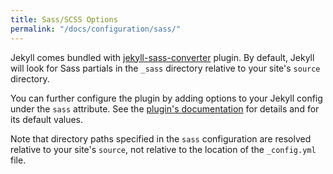```yaml
---
title: Sass/SCSS Options
permalink: "/docs/configuration/sass/"
---
```


Jekyll comes bundled with [jekyll-sass-converter](https://github.com/jekyll/jekyll-sass-converter) plugin. By default, Jekyll will look for Sass partials in the `_sass` directory relative to your site's `source` directory.

You can further configure the plugin by adding options to your Jekyll config under the `sass` attribute. See the [plugin's documentation](https://github.com/jekyll/jekyll-sass-converter#usage) for details and for its default values.

<div class="note info">
  <p>
    Note that directory paths specified in the <code>sass</code> configuration
    are resolved relative to your site's <code>source</code>, not relative to the location of the <code>_config.yml</code> file.
  </p>
</div>
